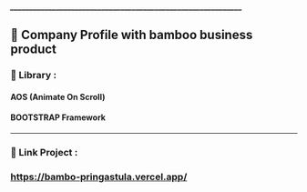 ##### _____________________________________________________________
## 📁 Company Profile with bamboo business product
### 📘 Library :
#### AOS (Animate On Scroll)
#### BOOTSTRAP Framework
___________________________________________________
### 🔗 Link Project :
### https://bambo-pringastula.vercel.app/
